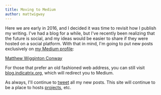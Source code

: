 ```yaml
---
title: Moving to Medium
author: mattwigway
---
```


Here we are early in 2016, and I decided it was time to revisit how I publish my writing. I've had a blog for a while, but I've recently been realizing that
the future is social, and my ideas would be easier to share if they were hosted on a social platform. With that in mind, I'm going to put new posts exclusively on [my Medium profile](https://medium.com/@mattwigway):

<script async src="https://static.medium.com/embed.js"></script><a class="m-profile" href="https://medium.com/@mattwigway">Matthew Wigginton Conway</a>

For those that prefer an old fashioned web address, you can still visit [blog.indicatrix.org](http://blog.indicatrix.org), which will redirect you to Medium.

As always, I'll continue to [tweet](https://twitter.com/mattwigway) all my new posts. This site will continue to be a place to hosts [projects](https://projects.indicatrix.org), etc.